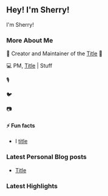 ## Hey! I'm Sherry!
I'm Sherry!


### More About Me
💖  Creator and Maintainer of the [Title](link) 💖 

💻  PM, [Title](link) | Stuff

🎙 

🐦  

📷  

#### ⚡ Fun facts 
* I [title](link) 

### Latest Personal Blog posts
<!-- BLOG-POST-LIST:START -->
- [Title](link)

<!-- BLOG-POST-LIST:END -->

### Latest Highlights
<!-- OPENSAUCED_START -->
<!-- This section will be automatically updated -->
<!-- OPENSAUCED_END -->
